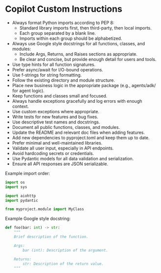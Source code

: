 # Copilot Custom Instructions

- Always format Python imports according to PEP 8:
  - Standard library imports first, then third-party, then local imports.
  - Each group separated by a blank line.
  - Imports within each group should be alphabetized.
- Always use Google style docstrings for all functions, classes, and modules:
  - Include Args, Returns, and Raises sections as appropriate.
  - Be clear and concise, but provide enough detail for users and tools.
- Use type hints for all function signatures.
- Prefer async/await for I/O-bound operations.
- Use f-strings for string formatting.
- Follow the existing directory and module structure.
- Place new business logic in the appropriate package (e.g., agents/adk/ for agent logic).
- Keep functions and classes small and focused.
- Always handle exceptions gracefully and log errors with enough context.
- Use custom exceptions where appropriate.
- Write tests for new features and bug fixes.
- Use descriptive test names and docstrings.
- Document all public functions, classes, and modules.
- Update the README and relevant doc files when adding features.
- Add new dependencies to pyproject.toml and keep them up to date.
- Prefer minimal and well-maintained libraries.
- Validate all user input, especially in API endpoints.
- Avoid hardcoding secrets or credentials.
- Use Pydantic models for all data validation and serialization.
- Ensure all API responses are JSON serializable.

Example import order:
```python
import os
import sys

import aiohttp
import pydantic

from myproject.module import MyClass
```

Example Google style docstring:
```python
def foo(bar: int) -> str:
    """
    Brief description of the function.

    Args:
        bar (int): Description of the argument.

    Returns:
        str: Description of the return value.
    """
```
